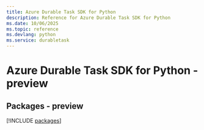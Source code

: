 ```yaml
---
title: Azure Durable Task SDK for Python
description: Reference for Azure Durable Task SDK for Python
ms.date: 10/06/2025
ms.topic: reference
ms.devlang: python
ms.service: durabletask
---
```

# Azure Durable Task SDK for Python - preview
## Packages - preview
[!INCLUDE [packages](durable-task-index.md)]
